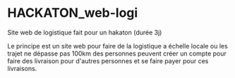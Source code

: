 # HACKATON_web-logi

Site web de logistique fait pour un hakaton (durée 3j)

Le principe est un site web pour faire de la logistique a échelle locale ou les trajet ne dépasse pas 100km
des personnes peuvent créer un compte pour faire des livraison pour d'autres personnes et se faire  payer pour ces livraisons.